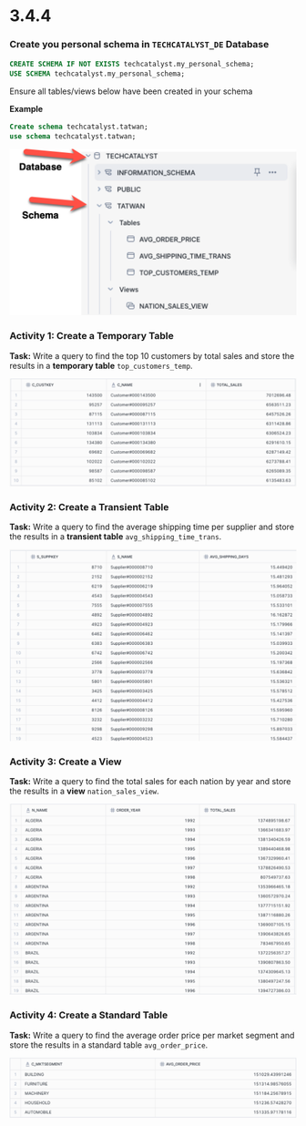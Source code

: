 # 3.4.4

### Create you personal schema in `TECHCATALYST_DE` Database

```sql
CREATE SCHEMA IF NOT EXISTS techcatalyst.my_personal_schema;
USE SCHEMA techcatalyst.my_personal_schema;

```

Ensure all tables/views below have been created in your schema 

**Example**

```sql
Create schema techcatalyst.tatwan;
use schema techcatalyst.tatwan;
```

![image-20250718123557702](images/image-20250718123557702.png)



### Activity 1: Create a Temporary Table

**Task:** Write a query to find the top 10 customers by total sales and store the results in a **temporary table** `top_customers_temp`.

![image-20250718123728091](images/image-20250718123728091.png)



### Activity 2: Create a Transient Table

**Task:** Write a query to find the average shipping time per supplier and store the results in a **transient table** `avg_shipping_time_trans`.

![image-20250718123707683](images/image-20250718123707683.png)

### Activity 3: Create a View

**Task:** Write a query to find the total sales for each nation by year and store the results in a **view** `nation_sales_view`. 

![image-20250718123803943](images/image-20250718123803943.png)



### Activity 4: Create a Standard Table

**Task:** Write a query to find the average order price per market segment and store the results in a standard table `avg_order_price`.

![image-20250718123833153](images/image-20250718123833153.png)